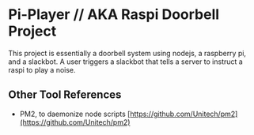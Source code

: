 # Pi-Player // AKA Raspi Doorbell Project
This project is essentially a doorbell system using nodejs, a raspberry pi, and a slackbot. A user triggers a slackbot that tells a server to instruct a raspi to play a noise.

## Other Tool References
- PM2, to daemonize node scripts [https://github.com/Unitech/pm2](https://github.com/Unitech/pm2)
